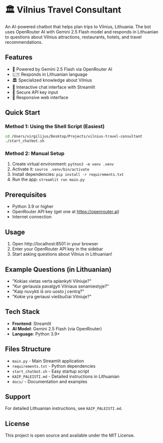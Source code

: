 # 🏛️ Vilnius Travel Consultant

An AI-powered chatbot that helps plan trips to Vilnius, Lithuania. The bot uses OpenRouter AI with Gemini 2.5 Flash model and responds in Lithuanian to questions about Vilnius attractions, restaurants, hotels, and travel recommendations.

## Features

- 🤖 Powered by Gemini 2.5 Flash via OpenRouter AI
- 🇱🇹 Responds in Lithuanian language
- 🏛️ Specialized knowledge about Vilnius
- 💬 Interactive chat interface with Streamlit
- 🔐 Secure API key input
- 📱 Responsive web interface

## Quick Start

### Method 1: Using the Shell Script (Easiest)
```bash
cd /Users/virgilijus/Desktop/Projects/vilnius-travel-consultant
./start_chatbot.sh
```

### Method 2: Manual Setup
1. Create virtual environment: `python3 -m venv .venv`
2. Activate it: `source .venv/bin/activate`
3. Install dependencies: `pip install -r requirements.txt`
4. Run the app: `streamlit run main.py`

## Prerequisites

- Python 3.9 or higher
- OpenRouter API key (get one at https://openrouter.ai)
- Internet connection

## Usage

1. Open http://localhost:8501 in your browser
2. Enter your OpenRouter API key in the sidebar
3. Start asking questions about Vilnius in Lithuanian!

## Example Questions (in Lithuanian)

- "Kokias vietas verta aplankyti Vilniuje?"
- "Kur geriausia pavalgyti Vilniaus senamiestyje?"
- "Kaip nuvykti iš oro uosto į centrą?"
- "Kokie yra geriausi viešbučiai Vilniuje?"

## Tech Stack

- **Frontend**: Streamlit
- **AI Model**: Gemini 2.5 Flash (via OpenRouter)
- **Language**: Python 3.9+

## Files Structure

- `main.py` - Main Streamlit application
- `requirements.txt` - Python dependencies
- `start_chatbot.sh` - Easy startup script
- `KAIP_PALEISTI.md` - Detailed instructions in Lithuanian
- `docs/` - Documentation and examples

## Support

For detailed Lithuanian instructions, see `KAIP_PALEISTI.md`.

## License

This project is open source and available under the MIT License. 
